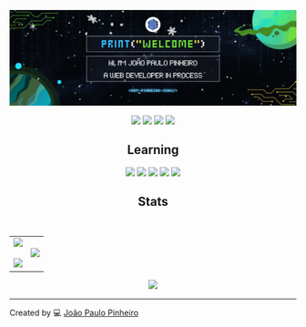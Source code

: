 <p></p>

<!-- Banner -->
<img src="https://github.com/dev-pinheiro-joao/dev-pinheiro-joao/blob/main/banner.gif" />

<!-- Badges (Inspired by ritik307)-->
<p align="center">
   <img src="https://visitor-badge.laobi.icu/badge?page_id=dev-pinheiro-joao.repoName"/>
   <img src="https://komarev.com/ghpvc/?username=dev-pinheiro-joao"/> 
   <img src="https://badges.pufler.dev/repos/dev-pinheiro-joao"/>
   <img src="https://badges.pufler.dev/commits/monthly/dev-pinheiro-joao"/>
</p>

<!--Languages (Inspired by ritik307)-->
<h2 align="center">Learning</h2>
<p align="center">
    <img src="https://img.shields.io/badge/-HTML5-E34F26?style=for-the-badge&logo=html5&logoColor=white"/>
    <img src="https://img.shields.io/badge/-CSS3-1572B6?style=for-the-badge&logo=css3"/>
    <img src="https://img.shields.io/badge/-JavaScript%20-%23F7DF1E.svg?style=for-the-badge&logo=javascript&logoColor=black"/>
    <img src="https://img.shields.io/badge/git-%23F05033.svg?style=for-the-badge&logo=git&logoColor=white"/>
    <img src="https://img.shields.io/badge/-GitHub-black?style=for-the-badge&logo=github"/>
</p>

<!--Stats (Inspired by 1010nishant)-->
<h2 align="center">Stats</h2>
<br>
<p>
  <table align="center">
    <tr border="none">
      <td width="50%" align="center">
        <img src="https://github-readme-stats.vercel.app/api?username=dev-pinheiro-joao&show_icons=true&theme=dark&count_private=true" />
        <br></br>
        <img src="https://github-readme-streak-stats.herokuapp.com/?user=dev-pinheiro-joao&show_icons=true&layout=compact&theme=dark" /> 
      </td>
      <td width="50%" align="center">
      <img src="https://github-readme-stats.vercel.app/api/top-langs/?username=dev-pinheiro-joao&size_weight=0.5&count_weight=0.5&theme=dark"/>
      </td>
    </tr>
  </table>
</p>

<!-- Trophy (Inspired by 1010nishant) -->
<div align=center>
  <a href="https://github.com/ryo-ma/github-profile-trophy">
    <img width=84% src="https://github-profile-trophy.vercel.app/?username=dev-pinheiro-joao&theme=radical&row=1&column=7&margin-h=15&margin-w=5&no-bg=true"/>
  </a>
</div>

--------------------

Created by 💻 [João Paulo Pinheiro](https://github.com/dev-pinheiro-joao)
